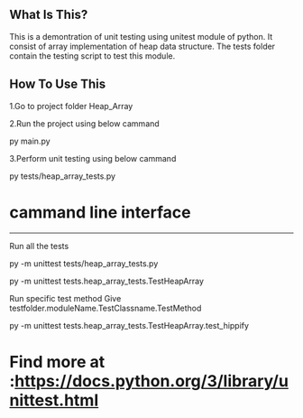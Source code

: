 What Is This?
------------

This is a demontration of unit testing using unitest module of python.
It consist of array implementation of heap data structure.
The tests folder contain the testing script to test this module.

How To Use This
---------------

1.Go to project folder Heap_Array

2.Run the project using below cammand

py main.py

3.Perform unit testing using below cammand

py tests/heap_array_tests.py


# cammand line interface
------------------------

Run all the tests

py -m unittest tests/heap_array_tests.py

py -m unittest tests.heap_array_tests.TestHeapArray

Run specific test method
Give testfolder.moduleName.TestClassname.TestMethod

py -m unittest tests.heap_array_tests.TestHeapArray.test_hippify


# Find more at :https://docs.python.org/3/library/unittest.html
